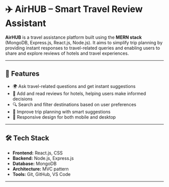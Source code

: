 # ✈️ AirHUB – Smart Travel Review Assistant

**AirHUB** is a travel assistance platform built using the **MERN stack** (MongoDB, Express.js, React.js, Node.js). It aims to simplify trip planning by providing instant responses to travel-related queries and enabling users to share and explore reviews of hotels and travel experiences.

---

## 🚀 Features

- 🌍 Ask travel-related questions and get instant suggestions
- 🏨 Add and read reviews for hotels, helping users make informed decisions
- 🔍 Search and filter destinations based on user preferences
- 🧭 Improve trip planning with smart suggestions
- 📱 Responsive design for both mobile and desktop

---

## 🛠️ Tech Stack

- **Frontend:** React.js, CSS
- **Backend:** Node.js, Express.js
- **Database:** MongoDB
- **Architecture:** MVC pattern
- **Tools:** Git, GitHub, VS Code

---



